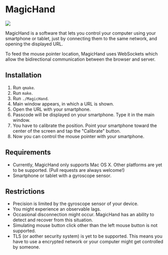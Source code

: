 MagicHand
=========

![](https://dl.dropboxusercontent.com/u/37804131/github/MagicHand.gif)

MagicHand is a software that lets you control your computer using your smartphone or tablet, 
just by connecting them to the same network, and opening the displayed URL.

To feed the mouse pointer location, MagicHand uses WebSockets which allow the bidirectional communication between the browser and server.

Installation
----

1. Run `qmake`.
2. Run `make`.
3. Run `./MagicHand`.
4. Main window appears, in which a URL is shown. 
5. Open the URL with your smartphone.
6. Passcode will be displayed on your smartphone. Type it in the main window.
7. You have to calibrate the position. Point your smartphone toward the center of the screen and tap the "Calibrate" button.
8. Now you can control the mouse pointer with your smartphone.

Requirements
----

* Currently, MagicHand only supports Mac OS X. Other platforms are yet to be supported. (Pull requests are always welcome!)
* Smartphone or tablet with a gyroscope sensor.

Restrictions
----

* Precision is limited by the gyroscope sensor of your device.
* You might experience an observable lags.
* Occasional disconnection might occur. MagicHand has an ability to detect and recover from this situation.
* Simulating mouse button click other than the left mouse button is not supported.
* TLS (or aother security system) is yet to be supported. This means you have to use a encrypted network or your computer might get controlled by someone.


